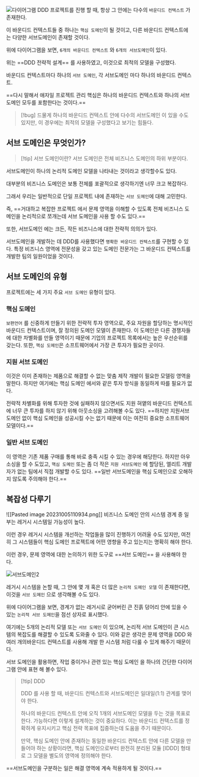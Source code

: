 ![다이어그램](서브도메인예시.png)
DDD 프로젝트를 진행 할 때, 항상 그 안에는 다수의 `바운디드 컨텍스트` 가 존재한다. 

이 바운디드 컨텍스트들 중 하나는 `핵심 도메인`이 될 것이고, 다른 바운디드 컨텍스트에는 다양한 서브도메인이 존재할 것이다.

위에 다이어그램을 보면, `6개의 바운디드 컨텍스트` 와 `6개의 서브도메인`이 있다.
 
위는 ==DDD 전략적 설계== 를 사용하였고, 이것으로 최적의 모델을 구성했다.

바운디드 컨텍스트마다 하나의 `서브 도메인`, 각 서브도메인 마다 하나의 바운디드 컨텍스트.

==다시 말해서 애자일 프로젝트 관리 핵심은 하나의 바운디드 컨텍스트와 하나의 서브 도메인 모두를 포함한다는 것이다.== 

>[!bug] 
>드물게 하나의 바운디드 컨텍스트 안에 다수의 서브도메인 이 있을 수도 있지만, 이 경우에는 최적의 모델을 구성했다고 보기는 힘들다.

## 서브 도메인은 무엇인가?
>[!tip] 서브 도메인이란?
>서브 도메인은 전체 비즈니스 도메인의 하위 부분이다.

서브도메인이 하나의 논리적 도메인 모델을 나타내는 것이라고 생각할수도 있다.

대부분의 비즈니스 도메인은 보통 전체를 포괄적으로 생각하기엔 너무 크고 복잡하다.

그래서 우리는 일반적으로 단일 프로젝트 내에 존재하는 `서브 도메인`에 대해 고민한다.

즉,
==거대하고 복잡한 프로젝트 에서 문제 영역을 이해할 수 있도록 전체 비즈니스 도메인을 논리적으로 쪼개는데 서브 도메인을 사용 할 수도 있다.==

또한, 서브도메인 에는 크든, 작든 비즈니스에 대한 전략적 의의가 있다.

서브도메인을 개발하는 데 DDD를 사용했다면 `명확한 바운디드 컨텍스트`를 구현할 수 있다.
특정 비즈니스 영역에 전문성을 갖고 있는 도메인 전문가는 그 바운디드 컨텍스트를 개발한 팀의 일원이었을 것이다.


## 서브 도메인의 유형

프로젝트에는 세 가지 주요 `서브 도메인` 유형이 있다.

### 핵심 도메인 

`보편언어` 를 신중하게 만들기 위한 전략적 투자 영역으로, 주요 자원을 할당하는 명시적인 바운디드 컨텍스트이며, 잘 정의된 도메인 모델이 존재한다.
이 도메인은 다른 경쟁자들에 대한 차별화를 만들 영역이기 때문에 기업의 프로젝트 목록에서는 높은 우선순위를 갖는다.
또한, `핵심 도메인`은 소프트웨어에서 가장 큰 투자가 필요한 곳이다.

### 지원 서브 도메인

이것은 이미 존재하는 제품으로 해결할 수 없는 맞춤 제작 개발이 필요한 모델링 영역을 말한다.
하지만 여기에는 핵심 도메인 에서와 같은 투자 방식을 동일하게 따를 필요가 없다.

전략적 차별화를 위해 투자한 것에 실패하지 않으면서도 지원 혀앹의 바운디드 컨텍스트에 너무 큰 투자를 하지 않기 위해 아웃소싱을 고려해볼 수도 있다.
==하지만 지원서브도메인 없이 핵심 도메인을 성공시킬 수는 없기 때문에 이는 여전히 중요한 소프트웨어 모델이다.==

### 일반 서브 도메인

이 영역은 기존 제품 구매를 통해 바로 충족 시킬 수 있는 경우에 해당한다.
하지만 아우소싱을 할 수 도있고, `핵심 도메인` 또는 좀 더 작은 `지원 서브도메인` 에 할당된, 엘리트 개발자가 없는 팀에서 직접 개발할 수도 있다.
==일반 서브도메인을 핵심 도메인으로 오해하지 않도록 주의해야 한다.==

## 복잡성 다루기
![[Pasted image 20231005110934.png]]
비즈니스 도메인 안의 시스템 경계 중 일부는 레거시 시스템일 가능성이 높다.

이런 경우 레거시 시스템을 개선하는 작업들을 많이 진행하기 어려울 수도 있지만, 
여전히 그 시스템들이 핵심 도메인 프로젝트에 어떤 영향을 주고 있는지는 명확히 해야 한다.

이런 경우, 문제 영역에 대한 논의하기 위한 도구로  ==서브 도메인== 을 사용해야 한다.




![서브도메인2](서브도메인2.png)

레거시 시스템을 논할 때, 그 안에 몇 개 혹은 더 많은 `논리적 도메인 모델` 이 존재한다면, 이것을 `서브 도메인` 으로 생각해볼 수도 있다.

위에 다이어그램을 보면, 경계가 없는 레거시로 굳어버린 큰 진흙 덩어리 안에 있을 수 있는 `논리적 서브 도메인`을 점선 상자로 표시했다.

여기에는 5개의 논리적 모델 또는 `서브 도메인` 이 있으며, 논리적 서브 도메인이 큰 시스템의 복잡도를 해결할 수 있도록 도와줄 수 있다.
이와 같은 생각은 문제 영역을 DDD 와 여러 개의바운디드 컨텍스트를 사용해 개발 한 시스템 처럼 다룰 수 있게 해주기 때문이다.

서브 도메인을 활용하면, 작업 중이거나 관련 있는 핵심 도메인 을 하나의 간단한 다이어그램 안에 표현 해 볼수 있다.

>[!tip] DDD
>
>DDD 를 사용 할 때, 바운디드 컨텍스트와 서브도메인은 일대일(1:1) 관계를 맺어야 한다.
>
>하나의 바운디드 컨텍스트 안에 오직 1개의 서브도메인 모델을 두는 것을 목표로 한다.
>가능하다면 이렇게 설계하는 것이 중요하다. 이는 바운디드 컨텍스트를 정확하게 유지시키고 핵심 전략 목표에 집중하는데 도움을 주기 때문이다.
>
>만약, 핵심 도메인 안에 존재하는 동일한 바운디드 컨텍스트 안에 다른 모델을 만들어야 하는 상황이라면, 핵심 도메인으로부터 완전히 분리된 모듈
>[IDDD] 형태로 그 모델을 별도의 영역에 정의해야 한다.

==서브도메인을 구분하는 일은 해결 영역에 계속 적용하게 될 것이다.==

